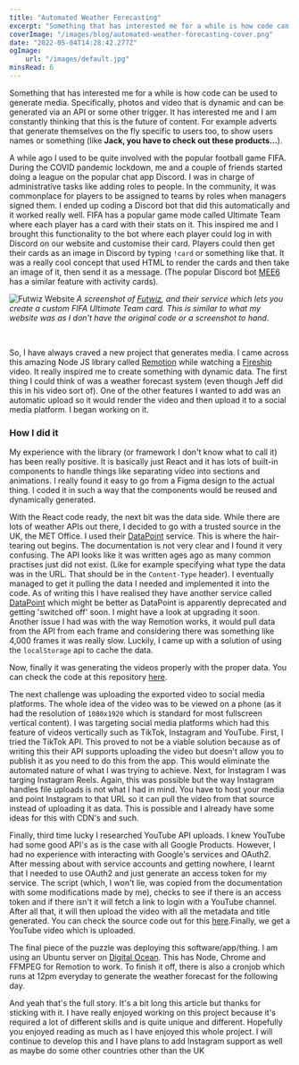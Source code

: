 ```yaml
---
title: "Automated Weather Forecasting"
excerpt: "Something that has interested me for a while is how code can be used to generate media. Specifically, photos and video that is dynamic and can be generated via an API or some other trigger. It has really interested me and I am constantly thinking that this is the future of content"
coverImage: "/images/blog/automated-weather-forecasting-cover.png"
date: "2022-05-04T14:28:42.277Z"
ogImage:
    url: "/images/default.jpg"
minsRead: 6
---
```


Something that has interested me for a while is how code can be used to generate media. Specifically, photos and video that is dynamic and can be generated via an API or some other trigger. It has interested me and I am constantly thinking that this is the future of content. For example adverts that generate themselves on the fly specific to users too, to show users names or something (like **Jack, you have to check out these products...**).

A while ago I used to be quite involved with the popular football game FIFA. During the COVID pandemic lockdown, me and a couple of friends started doing a league on the popular chat app Discord. I was in charge of administrative tasks like adding roles to people. In the community, it was commonplace for players to be assigned to teams by roles when managers signed them. I ended up coding a Discord bot that did this automatically and it worked really well. FIFA has a popular game mode called Ultimate Team where each player has a card with their stats on it. This inspired me and I brought this functionality to the bot where each player could log in with Discord on our website and customise their card. Players could then get their cards as an image in Discord by typing `!card` or something like that. It was a really cool concept that used HTML to render the cards and then take an image of it, then send it as a message. (The popular Discord bot [MEE6](https://mee6.xyz) has a similar feature with activity cards).

![Futwiz Website](/images/blog/automated-weather-forecasting-img1.png)
_A screenshot of [Futwiz](https://futwiz.com), and their service which lets you create a custom FIFA Ultimate Team card. This is similar to what my website was as I don't have the original code or a screenshot to hand._

<br />

So, I have always craved a new project that generates media. I came across this amazing Node JS library called [Remotion](https://www.remotion.dev) while watching a [Fireship](https://www.youtube.com/watch?v=deg8bOoziaE) video. It really inspired me to create something with dynamic data. The first thing I could think of was a weather forecast system (even though Jeff did this in his video sort of). One of the other features I wanted to add was an automatic upload so it would render the video and then upload it to a social media platform. I began working on it.

### How I did it

My experience with the library (or framework I don't know what to call it) has been really positive. It is basically just React and it has lots of built-in components to handle things like separating video into sections and animations. I really found it easy to go from a Figma design to the actual thing. I coded it in such a way that the components would be reused and dynamically generated.

With the React code ready, the next bit was the data side. While there are lots of weather APIs out there, I decided to go with a trusted source in the UK, the MET Office. I used their [DataPoint](https://www.metoffice.gov.uk/services/data/datapoint) service. This is where the hair-tearing out begins. The documentation is not very clear and I found it very confusing. The API looks like it was written ages ago as many common practises just did not exist. (Like for example specifying what type the data was in the URL. That should be in the `Content-Type` header). I eventually managed to get it pulling the data I needed and implemented it into the code. As of writing this I have realised they have another service called [DataPoint](https://www.metoffice.gov.uk/services/data/met-office-weather-datahub) which might be better as DataPoint is apparently deprecated and getting 'switched off' soon. I might have a look at upgrading it soon. Another issue I had was with the way Remotion works, it would pull data from the API from each frame and considering there was something like 4,000 frames it was really slow. Luckily, I came up with a solution of using the `localStorage` api to cache the data.

Now, finally it was generating the videos properly with the proper data. You can check the code at this repository [here](https://github.com/JackHumphries9/weather-forecaster).

The next challenge was uploading the exported video to social media platforms. The whole idea of the video was to be viewed on a phone (as it had the resolution of `1080x1920` which is standard for most fullscreen vertical content). I was targeting social media platforms which had this feature of videos vertically such as TikTok, Instagram and YouTube. First, I tried the TikTok API. This proved to not be a viable solution because as of writing this their API supports uploading the video but doesn't allow you to publish it as you need to do this from the app. This would eliminate the automated nature of what I was trying to achieve. Next, for Instagram I was targing Instagram Reels. Again, this was possible but the way Instagram handles file uploads is not what I had in mind. You have to host your media and point Instagram to that URL so it can pull the video from that source instead of uploading it as data. This is possible and I already have some ideas for this with CDN's and such.

Finally, third time lucky I researched YouTube API uploads. I knew YouTube had some good API's as is the case with all Google Products. However, I had no experience with interacting with Google's services and OAuth2. After messing about with service accounts and getting nowhere, I learnt that I needed to use OAuth2 and just generate an access token for my service. The script (which, I won't lie, was copied from the documentation with some modifications made by me), checks to see if there is an access token and if there isn't it will fetch a link to login with a YouTube channel. After all that, it will then upload the video with all the metadata and title generated. You can check the source code out for this [here](https://github.com/JackHumphries9/weatherforecast-upload-cli).Finally, we get a YouTube video which is uploaded.

The final piece of the puzzle was deploying this software/app/thing. I am using an Ubuntu server on [Digital Ocean](https://www.digitalocean.com). This has Node, Chrome and FFMPEG for Remotion to work. To finish it off, there is also a cronjob which runs at 12pm everyday to generate the weather forecast for the following day.

And yeah that's the full story. It's a bit long this article but thanks for sticking with it. I have really enjoyed working on this project because it's required a lot of different skills and is quite unique and different. Hopefully you enjoyed reading as much as I have enjoyed this whole project. I will continue to develop this and I have plans to add Instagram support as well as maybe do some other countries other than the UK

